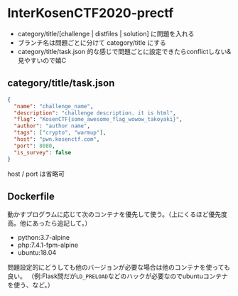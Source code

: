 # InterKosenCTF2020-prectf

- category/title/[challenge | distfiles | solution] に問題を入れる
- ブランチ名は問題ごとに分けて category/title にする
- category/title/task.json 的な感じで問題ごとに設定できたらconflictしない&見やすいので嬉C

## category/title/task.json

```json
{
  "name": "challenge_name",
  "description": "challenge description. it is html",
  "flag": "KosenCTF{some_awesome_flag_wowow_takoyaki}",
  "author": "author name",
  "tags": ["crypto", "warmup"],
  "host": "pwn.kosenctf.com",
  "port": 8080,
  "is_survey": false
}
```

host / port は省略可


## Dockerfile
動かすプログラムに応じて次のコンテナを優先して使う。（上にくるほど優先度高。他にあったら追記して。）

- python:3.7-alpine
- php:7.4.1-fpm-alpine
- ubuntu:18.04

問題設定的にどうしても他のバージョンが必要な場合は他のコンテナを使っても良い。
（例:Flask問だが`LD_PRELOAD`などのハックが必要なのでubuntuコンテナを使う、など。）
